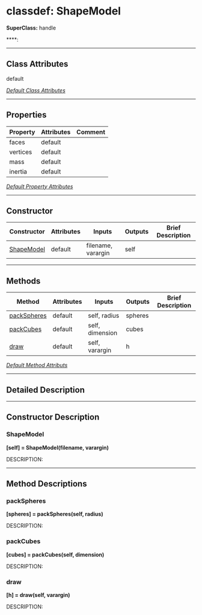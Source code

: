 # classdef: ShapeModel

**SuperClass:** handle

****: 

 ***

## Class Attributes

default

[*Default Class Attributes*](https://www.mathworks.com/help/matlab/matlab_oop/class-attributes.html)

 ***

## Properties

| Property | Attributes  | Comment |
| -------- | ----------- | ------- |
| faces | default |  |
| vertices | default |  |
| mass | default |  |
| inertia | default |  |

[*Default Property Attributes*](https://www.mathworks.com/help/matlab/matlab_oop/property-attributes.html)

 ***

## Constructor

| Constructor | Attributes | Inputs | Outputs | Brief Description |
| ----------- | ---------- | ------ | ------- | ----------------- |
| [ShapeModel](#shapemodel) | default | filename, varargin | self |  |


 ***

## Methods

| Method | Attributes | Inputs | Outputs | Brief Description |
| ------ | ---------- | ------ | ------- | ----------------- |
| [packSpheres](#packspheres) | default | self, radius | spheres |  |
| [packCubes](#packcubes) | default | self, dimension | cubes |  |
| [draw](#draw) | default | self, varargin | h |  |


[*Default Method Attributs*](https://www.mathworks.com/help/matlab/matlab_oop/method-attributes.html)

 ***

## Detailed Description



 ***

## Constructor Description

### ShapeModel

**[self] = ShapeModel(filename, varargin)**

DESCRIPTION: 

 ***

## Method Descriptions

### packSpheres

**[spheres] = packSpheres(self, radius)**

DESCRIPTION: 
### packCubes

**[cubes] = packCubes(self, dimension)**

DESCRIPTION: 
### draw

**[h] = draw(self, varargin)**

DESCRIPTION: 
